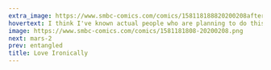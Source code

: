 ```yaml
---
extra_image: https://www.smbc-comics.com/comics/158118188820200208after.png
hovertext: I think I've known actual people who are planning to do this.
image: https://www.smbc-comics.com/comics/1581181808-20200208.png
next: mars-2
prev: entangled
title: Love Ironically
---
```

